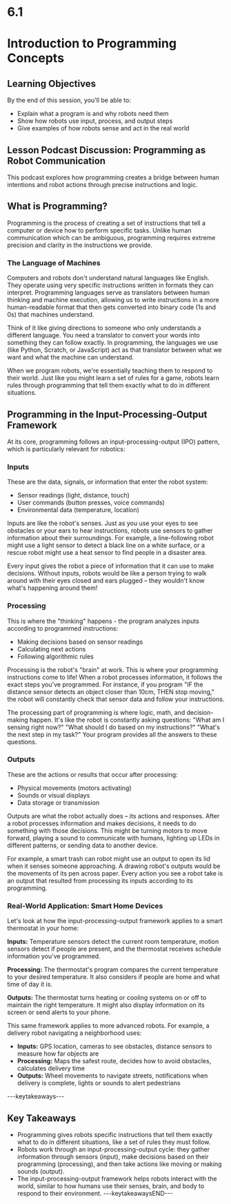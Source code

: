 # 6.1
# **Introduction to Programming Concepts**

## Learning Objectives

By the end of this session, you'll be able to:
- Explain what a program is and why robots need them
- Show how robots use input, process, and output steps
- Give examples of how robots sense and act in the real world

## **Lesson Podcast Discussion: Programming as Robot Communication**

This podcast explores how programming creates a bridge between human intentions and robot actions through precise instructions and logic.

## **What is Programming?**

Programming is the process of creating a set of instructions that tell a computer or device how to perform specific tasks. Unlike human communication which can be ambiguous, programming requires extreme precision and clarity in the instructions we provide.

### **The Language of Machines**

Computers and robots don't understand natural languages like English. They operate using very specific instructions written in formats they can interpret. Programming languages serve as translators between human thinking and machine execution, allowing us to write instructions in a more human-readable format that then gets converted into binary code (1s and 0s) that machines understand.

Think of it like giving directions to someone who only understands a different language. You need a translator to convert your words into something they can follow exactly. In programming, the languages we use (like Python, Scratch, or JavaScript) act as that translator between what we want and what the machine can understand.

When we program robots, we're essentially teaching them to respond to their world. Just like you might learn a set of rules for a game, robots learn rules through programming that tell them exactly what to do in different situations.

## **Programming in the Input-Processing-Output Framework**

At its core, programming follows an input-processing-output (IPO) pattern, which is particularly relevant for robotics:

### **Inputs**

These are the data, signals, or information that enter the robot system:
- Sensor readings (light, distance, touch)
- User commands (button presses, voice commands)
- Environmental data (temperature, location)

Inputs are like the robot's senses. Just as you use your eyes to see obstacles or your ears to hear instructions, robots use sensors to gather information about their surroundings. For example, a line-following robot might use a light sensor to detect a black line on a white surface, or a rescue robot might use a heat sensor to find people in a disaster area.

Every input gives the robot a piece of information that it can use to make decisions. Without inputs, robots would be like a person trying to walk around with their eyes closed and ears plugged – they wouldn't know what's happening around them!

### **Processing**

This is where the "thinking" happens - the program analyzes inputs according to programmed instructions:
- Making decisions based on sensor readings
- Calculating next actions
- Following algorithmic rules

Processing is the robot's "brain" at work. This is where your programming instructions come to life! When a robot processes information, it follows the exact steps you've programmed. For instance, if you program "IF the distance sensor detects an object closer than 10cm, THEN stop moving," the robot will constantly check that sensor data and follow your instructions.

The processing part of programming is where logic, math, and decision-making happen. It's like the robot is constantly asking questions: "What am I sensing right now?" "What should I do based on my instructions?" "What's the next step in my task?" Your program provides all the answers to these questions.

### **Outputs**

These are the actions or results that occur after processing:
- Physical movements (motors activating)
- Sounds or visual displays
- Data storage or transmission

Outputs are what the robot actually does – its actions and responses. After a robot processes information and makes decisions, it needs to do something with those decisions. This might be turning motors to move forward, playing a sound to communicate with humans, lighting up LEDs in different patterns, or sending data to another device.

For example, a smart trash can robot might use an output to open its lid when it senses someone approaching. A drawing robot's outputs would be the movements of its pen across paper. Every action you see a robot take is an output that resulted from processing its inputs according to its programming.

### **Real-World Application: Smart Home Devices**

Let's look at how the input-processing-output framework applies to a smart thermostat in your home:

**Inputs:** Temperature sensors detect the current room temperature, motion sensors detect if people are present, and the thermostat receives schedule information you've programmed.

**Processing:** The thermostat's program compares the current temperature to your desired temperature. It also considers if people are home and what time of day it is.

**Outputs:** The thermostat turns heating or cooling systems on or off to maintain the right temperature. It might also display information on its screen or send alerts to your phone.

This same framework applies to more advanced robots. For example, a delivery robot navigating a neighborhood uses:
- **Inputs:** GPS location, cameras to see obstacles, distance sensors to measure how far objects are
- **Processing:** Maps the safest route, decides how to avoid obstacles, calculates delivery time
- **Outputs:** Wheel movements to navigate streets, notifications when delivery is complete, lights or sounds to alert pedestrians


---keytakeaways---
## Key Takeaways
- Programming gives robots specific instructions that tell them exactly what to do in different situations, like a set of rules they must follow.
- Robots work through an input-processing-output cycle: they gather information through sensors (input), make decisions based on their programming (processing), and then take actions like moving or making sounds (output).
- The input-processing-output framework helps robots interact with the world, similar to how humans use their senses, brain, and body to respond to their environment.
---keytakeawaysEND---